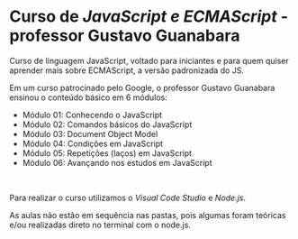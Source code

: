 # Curso de *JavaScript e ECMAScript* - professor Gustavo Guanabara

<p>Curso de linguagem JavaScript, voltado para iniciantes e para quem quiser aprender mais sobre ECMAScript, a versão padronizada do JS.</p> 

<p>Em um curso patrocinado pelo Google, o professor Gustavo Guanabara ensinou o conteúdo básico em 6 módulos:</p>

- Módulo 01: Conhecendo o JavaScript
- Módulo 02: Comandos básicos do JavaScript
- Módulo 03: Document Object Model
- Módulo 04: Condições em JavaScript
- Módulo 05: Repetições (laços) em JavaScript
- Módulo 06: Avançando nos estudos em JavaScript
<br>
<p>Para realizar o curso utilizamos o <em>Visual Code Studio</em> e <em>Node.js</em>.</p>
<p>As aulas não estão em sequência nas pastas, pois algumas foram teóricas e/ou realizadas direto no terminal com o node.js.</p>
